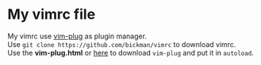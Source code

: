 # My vimrc file
My vimrc use [vim-plug](https://github.com/junegunn/vim-plug) as plugin manager.  
Use `git clone https://github.com/bickman/vimrc` to download vimrc.   
Use the **vim-plug.html** or [here](https://github.com/junegunn/vim-plug) to download `vim-plug` and put it in `autoload`.
